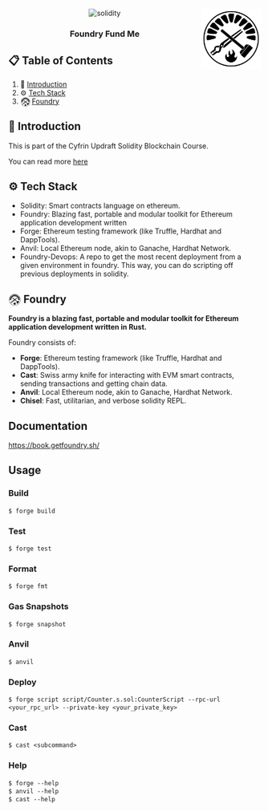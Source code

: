 <div align="center">

  <br />

  <div>
    <img src="https://img.shields.io/badge/Solidity-363636?logo=solidity&logoColor=fff" alt="solidity" />
    <img src="https://github.com/foundry-rs/foundry/raw/master/.github/logo.png" alt="Foundry logo" align="right" width="120" />
  </div>

  <h3 align="center">Foundry Fund Me</h3>
</div>

## 📋 <a name="table">Table of Contents</a>

1. 🤖 [Introduction](#introduction)
2. ⚙️ [Tech Stack](#tech-stack)
3. <img src="https://github.com/foundry-rs/foundry/raw/master/.github/logo.png" alt="Foundry logo" align="left" width="20" style="margin-right: 3px;"/> [Foundry](#foundry)

## <a name="introduction">🤖 Introduction</a>

This is part of the Cyfrin Updraft Solidity Blockchain Course.

You can read more [here](https://github.com/Cyfrin/foundry-fund-me-cu/tree/main)

## <a name="tech-stack">⚙️ Tech Stack</a>

- Solidity: Smart contracts language on ethereum.
- Foundry: Blazing fast, portable and modular toolkit for Ethereum application development written
- Forge: Ethereum testing framework (like Truffle, Hardhat and DappTools).
- Anvil: Local Ethereum node, akin to Ganache, Hardhat Network.
- Foundry-Devops: A repo to get the most recent deployment from a given environment in foundry. This way, you can do scripting off previous deployments in solidity.

## <a name="foundry"><img src="https://github.com/foundry-rs/foundry/raw/master/.github/logo.png" alt="Foundry logo" align="left" width="25" style="margin-right: 5px; margin-top: 1px;" /> Foundry</a>

**Foundry is a blazing fast, portable and modular toolkit for Ethereum application development written in Rust.**

Foundry consists of:

- **Forge**: Ethereum testing framework (like Truffle, Hardhat and DappTools).
- **Cast**: Swiss army knife for interacting with EVM smart contracts, sending transactions and getting chain data.
- **Anvil**: Local Ethereum node, akin to Ganache, Hardhat Network.
- **Chisel**: Fast, utilitarian, and verbose solidity REPL.

## Documentation

https://book.getfoundry.sh/

## Usage

### Build

```shell
$ forge build
```

### Test

```shell
$ forge test
```

### Format

```shell
$ forge fmt
```

### Gas Snapshots

```shell
$ forge snapshot
```

### Anvil

```shell
$ anvil
```

### Deploy

```shell
$ forge script script/Counter.s.sol:CounterScript --rpc-url <your_rpc_url> --private-key <your_private_key>
```

### Cast

```shell
$ cast <subcommand>
```

### Help

```shell
$ forge --help
$ anvil --help
$ cast --help
```
